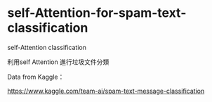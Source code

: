 # self-Attention-for-spam-text-classification
self-Attention classification

利用self Attention 進行垃圾文件分類

Data from Kaggle：

https://www.kaggle.com/team-ai/spam-text-message-classification
